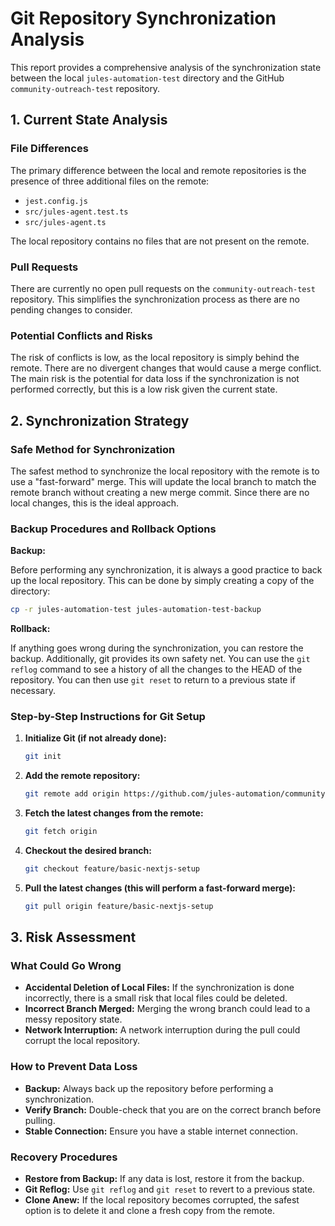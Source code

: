 # Git Repository Synchronization Analysis

This report provides a comprehensive analysis of the synchronization state between the local `jules-automation-test` directory and the GitHub `community-outreach-test` repository.

## 1. Current State Analysis

### File Differences

The primary difference between the local and remote repositories is the presence of three additional files on the remote:

*   `jest.config.js`
*   `src/jules-agent.test.ts`
*   `src/jules-agent.ts`

The local repository contains no files that are not present on the remote.

### Pull Requests

There are currently no open pull requests on the `community-outreach-test` repository. This simplifies the synchronization process as there are no pending changes to consider.

### Potential Conflicts and Risks

The risk of conflicts is low, as the local repository is simply behind the remote. There are no divergent changes that would cause a merge conflict. The main risk is the potential for data loss if the synchronization is not performed correctly, but this is a low risk given the current state.

## 2. Synchronization Strategy

### Safe Method for Synchronization

The safest method to synchronize the local repository with the remote is to use a "fast-forward" merge. This will update the local branch to match the remote branch without creating a new merge commit. Since there are no local changes, this is the ideal approach.

### Backup Procedures and Rollback Options

**Backup:**

Before performing any synchronization, it is always a good practice to back up the local repository. This can be done by simply creating a copy of the directory:

```bash
cp -r jules-automation-test jules-automation-test-backup
```

**Rollback:**

If anything goes wrong during the synchronization, you can restore the backup. Additionally, git provides its own safety net. You can use the `git reflog` command to see a history of all the changes to the HEAD of the repository. You can then use `git reset` to return to a previous state if necessary.

### Step-by-Step Instructions for Git Setup

1.  **Initialize Git (if not already done):**
    ```bash
    git init
    ```

2.  **Add the remote repository:**
    ```bash
    git remote add origin https://github.com/jules-automation/community-outreach-test.git
    ```

3.  **Fetch the latest changes from the remote:**
    ```bash
    git fetch origin
    ```

4.  **Checkout the desired branch:**
    ```bash
    git checkout feature/basic-nextjs-setup
    ```

5.  **Pull the latest changes (this will perform a fast-forward merge):**
    ```bash
    git pull origin feature/basic-nextjs-setup
    ```

## 3. Risk Assessment

### What Could Go Wrong

*   **Accidental Deletion of Local Files:** If the synchronization is done incorrectly, there is a small risk that local files could be deleted.
*   **Incorrect Branch Merged:** Merging the wrong branch could lead to a messy repository state.
*   **Network Interruption:** A network interruption during the pull could corrupt the local repository.

### How to Prevent Data Loss

*   **Backup:** Always back up the repository before performing a synchronization.
*   **Verify Branch:** Double-check that you are on the correct branch before pulling.
*   **Stable Connection:** Ensure you have a stable internet connection.

### Recovery Procedures

*   **Restore from Backup:** If any data is lost, restore it from the backup.
*   **Git Reflog:** Use `git reflog` and `git reset` to revert to a previous state.
*   **Clone Anew:** If the local repository becomes corrupted, the safest option is to delete it and clone a fresh copy from the remote.

